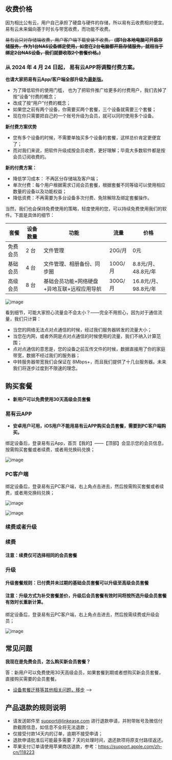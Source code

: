 ## 收费价格
因为相比公有云，用户自己承担了硬盘与硬件的存储，所以易有云收费相对便宜。
易有云未来偏向基于时长与带宽收费，而功能不收费。

~~易有云只对存储端收费，用户客户端下载安装不收费。~~
~~**(即1台本地电脑可开启存储服务，作为1台NAS设备绑定使用，如您在2台电脑都开启存储服务，就相当于绑定2台NAS设备，我们就要收取2个套餐价格。)**~~

### 从 2024 年 4 月 24 日起， 易有云APP将调整付费方案。
**也请大家把易有云App/客户端全部升级为[最新版](https://www.linkease.com/download)。**
- 为了降低软件的使用门槛， 也为了把软件推广给更多的付费用户，我们去掉了按“设备”付费的概念；
- 改成了按“用户”付费的概念；
- 如果您之前有两个设备，你需要买两个套餐，三个设备就需要三个套餐；
- 现在你只需要把自己的一个账号升级为会员，就可以同时使用多个设备。

**新付费方案优势**
- 您有多个设备的时候，不需要单独买多个设备的套餐，这样总价肯定更便宜了；
- 而对我们来说，把软件升级成按会员收费，更好理解；毕竟大多数软件都是按会员订阅收费的。

**新的付费方案：** 
- 降低学习成本： 不再区分存储端及客户端；
- 单次付费：每个用户根据需求订阅会员套餐，根据套餐不同等级可以使用相应数量的设备以及功能权益；
- 降低资费：不再需要为多台设备多次付费、免除解除及绑定套餐操作。

当然，我们也会保持免费使用的策略，轻度使用的您，可以持续免费使用我们的软件。下面是具体的细节： 

|套餐|设备数量|功能|流量|价格| 
|-|-|-|-|-|
|免费会员|2 台|文件管理| 20G/月|0元| 
|基础会员|4 台|文件管理、相册备份、同步圈| 100G/月|8.8元/月、48.8元/年| 
|高级会员|8 台|基础会员功能+网络硬盘+异地互联+远程应用导航| 300G/月|16.8元/月、98.8元/年| 

![image](./image/pay/newpay.png)

看到细节，可能大家担心流量会不会太小？——完全不用担心，因为对于通信流量，我们只计算：
- 当您的网络无法点对点通信的时候，经过我们服务器转发的流量大小；
- 当您在内网，或者外网是点对点通信的时候使用的流量，我们不纳入计算范围；
- 点对点通信的意思是，您的设备之前互传文件的时候，数据直接用了你的家庭带宽，数据不经过我们的服务器；
- 中转服务器带宽我们会保证在 8Mbps+，而且我们提供了十几台服务器。未来我们将逐步过度到不限速的理念。

## 购买套餐
* **新用户可以免费使用30天高级会员套餐**
### 易有云APP
* **安卓用户可用，iOS用户不能用易有云APP购买会员套餐，需要到PC客户端购买。**

绑定设备后，登录易有云App，首页【我的】——【顶部】会显示您的会员信息，按需购买套餐或者续费，或者用兑换码兑换；

![image](./image/pay/new1.jpg)



### PC客户端

绑定设备后，登录易有云PC客户端，右上角点击进去，然后按需购买套餐或者续费，或者用兑换码兑换； 
 
![image](./image/pay/new2.jpg)

![image](./image/pay/new3.jpg)

### 续费或者升级

### 续费
#### 注意：续费仅可选择相同的会员套餐

### 升级
#### 升级套餐规则：已付费并未过期的基础会员套餐可以升级至高级会员套餐
#### 注意：升级方式为补交套餐差价，升级后会员套餐有效时间将按所选升级会员套餐有效时长重新计算。


绑定设备后，登录易有云PC客户端，右上角点击进去，然后按需续费或升级会员； 

![image](./image/pay/new3.jpg)



## 常见问题

**我现在是免费会员，怎么购买新会员套餐？**

答：新用户可以免费使用30天高级会员，如果套餐到期或者想购买新会员套餐，直接购买需要的会员套餐。

* [设备套餐迁移等其他相关问题，移步](/zh/guide/linkease/account/new_pay.html) -->


## 产品退款的规则说明

- 请发送邮件至 support@linkease.com 进行退款申请，并附带账号及微信付款截图信息，如信息不全将无法退款； 
- 仅接受付款14天内的订单，逾期不接受申请； 
- 退款申请批准后可能最多需要 7 天的处理时间，退还款项将原支付路径返还。
- 苹果支付订单请使用苹果商店退款，参考：https://support.apple.com/zh-cn/118223  

